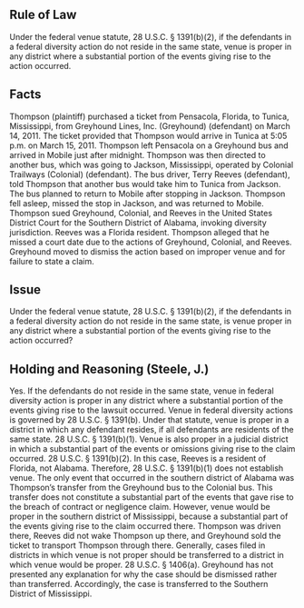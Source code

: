 ## Rule of Law

Under the federal venue statute, 28 U.S.C. § 1391(b)(2), if the defendants in a federal diversity action do not reside in the same state, venue is proper in any district where a substantial portion of the events giving rise to the action occurred.

## Facts

Thompson (plaintiff) purchased a ticket from Pensacola, Florida, to Tunica, Mississippi, from Greyhound Lines, Inc. (Greyhound) (defendant) on March 14, 2011. The ticket provided that Thompson would arrive in Tunica at 5:05 p.m. on March 15, 2011. Thompson left Pensacola on a Greyhound bus and arrived in Mobile just after midnight. Thompson was then directed to another bus, which was going to Jackson, Mississippi, operated by Colonial Trailways (Colonial) (defendant). The bus driver, Terry Reeves (defendant), told Thompson that another bus would take him to Tunica from Jackson. The bus planned to return to Mobile after stopping in Jackson. Thompson fell asleep, missed the stop in Jackson, and was returned to Mobile. Thompson sued Greyhound, Colonial, and Reeves in the United States District Court for the Southern District of Alabama, invoking diversity jurisdiction. Reeves was a Florida resident. Thompson alleged that he missed a court date due to the actions of Greyhound, Colonial, and Reeves. Greyhound moved to dismiss the action based on improper venue and for failure to state a claim.

## Issue

Under the federal venue statute, 28 U.S.C. § 1391(b)(2), if the defendants in a federal diversity action do not reside in the same state, is venue proper in any district where a substantial portion of the events giving rise to the action occurred?

## Holding and Reasoning (Steele, J.)

Yes. If the defendants do not reside in the same state, venue in federal diversity action is proper in any district where a substantial portion of the events giving rise to the lawsuit occurred. Venue in federal diversity actions is governed by 28 U.S.C. § 1391(b). Under that statute, venue is proper in a district in which any defendant resides, if all defendants are residents of the same state. 28 U.S.C. § 1391(b)(1). Venue is also proper in a judicial district in which a substantial part of the events or omissions giving rise to the claim occurred. 28 U.S.C. § 1391(b)(2). In this case, Reeves is a resident of Florida, not Alabama. Therefore, 28 U.S.C. § 1391(b)(1) does not establish venue. The only event that occurred in the southern district of Alabama was Thompson’s transfer from the Greyhound bus to the Colonial bus. This transfer does not constitute a substantial part of the events that gave rise to the breach of contract or negligence claim. However, venue would be proper in the southern district of Mississippi, because a substantial part of the events giving rise to the claim occurred there. Thompson was driven there, Reeves did not wake Thompson up there, and Greyhound sold the ticket to transport Thompson through there. Generally, cases filed in districts in which venue is not proper should be transferred to a district in which venue would be proper. 28 U.S.C. § 1406(a). Greyhound has not presented any explanation for why the case should be dismissed rather than transferred. Accordingly, the case is transferred to the Southern District of Mississippi.